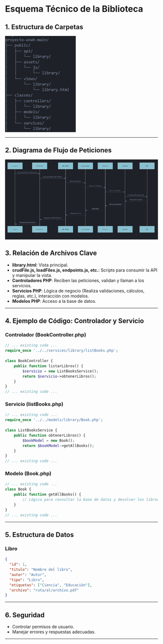 # Esquema Técnico de la Biblioteca

## 1. Estructura de Carpetas



![flujo](img/estructura.png)


---


## 2. Diagrama de Flujo de Peticiones

  ![flujo](img/flujopeticiones.png)


## 3. Relación de Archivos Clave

- **library.html**: Vista principal.
- **crudFile.js, loadFiles.js, endpoints.js, etc.**: Scripts para consumir la API y manipular la vista.
- **Controladores PHP**: Reciben las peticiones, validan y llaman a los servicios.
- **Servicios PHP**: Lógica de negocio (Realiza validaciones, cálculos, reglas, etc.), interacción con modelos.
- **Modelos PHP**: Acceso a la base de datos.

---

## 4. Ejemplo de Código: Controlador y Servicio

### Controlador (BookController.php)

```php
// ... existing code ...
require_once '../../services/library/listBooks.php';

class BookController {
    public function listarLibros() {
        $servicio = new ListBooksService();
        return $servicio->obtenerLibros();
    }
}
// ... existing code ...
```

### Servicio (listBooks.php)

```php
// ... existing code ...
require_once '../../models/library/Book.php';

class ListBooksService {
    public function obtenerLibros() {
        $bookModel = new Book();
        return $bookModel->getAllBooks();
    }
}
// ... existing code ...
```

### Modelo (Book.php)

```php
// ... existing code ...
class Book {
    public function getAllBooks() {
        // Lógica para consultar la base de datos y devolver los libros
    }
}
// ... existing code ...
```

---

## 5. Estructura de Datos

### Libro

```json
{
  "id": 1,
  "titulo": "Nombre del libro",
  "autor": "Autor",
  "tipo": "Libro",
  "etiquetas": ["Ciencia", "Educación"],
  "archivo": "ruta/al/archivo.pdf"
}
```

---

## 6. Seguridad

- Controlar permisos de usuario.
- Manejar errores y respuestas adecuadas.

---
